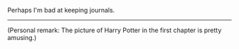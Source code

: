 Perhaps I'm bad at keeping journals.

______________

(Personal remark: The picture of Harry Potter in the first chapter is pretty amusing.)
